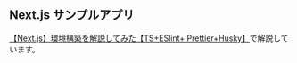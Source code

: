 ## Next.js サンプルアプリ

[【Next.js】環境構築を解説してみた【TS+ESlint+ Prettier+Husky】](https://zenn.dev/akino/articles/96ae4136447433)で解説しています。
